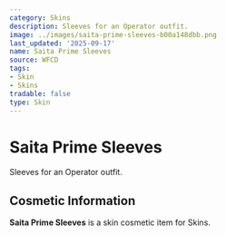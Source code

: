 ```yaml
---
category: Skins
description: Sleeves for an Operator outfit.
image: ../images/saita-prime-sleeves-b00a148dbb.png
last_updated: '2025-09-17'
name: Saita Prime Sleeves
source: WFCD
tags:
- Skin
- Skins
tradable: false
type: Skin
---
```


# Saita Prime Sleeves

Sleeves for an Operator outfit.

## Cosmetic Information

**Saita Prime Sleeves** is a skin cosmetic item for Skins.

